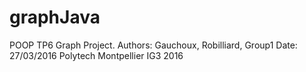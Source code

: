 # graphJava
POOP TP6 Graph Project. Authors: Gauchoux, Robilliard, Group1 Date: 27/03/2016 Polytech Montpellier IG3 2016
